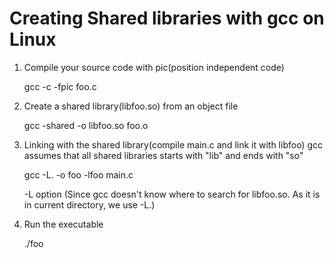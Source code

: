 Creating Shared libraries with gcc on Linux
===========================================

1. Compile your source code with pic(position independent code)

   gcc -c -fpic foo.c

2. Create a shared library(libfoo.so) from an object file

   gcc -shared -o libfoo.so foo.o
 
3. Linking with the shared library(compile main.c and link it with libfoo)
   gcc assumes that all shared libraries starts with "lib" and ends with "so"

   gcc -L. -o foo -lfoo main.c

   -L option (Since gcc doesn't know where to search for libfoo.so.
		As it is in current directory, we use -L.)
 	
4. Run the executable

   ./foo	 
